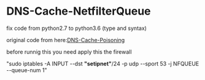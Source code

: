 # DNS-Cache-NetfilterQueue
<p>fix code from python2.7 to python3.6 (type and syntax)</p>
<p>original code from here:<a href="https://github.com/ShanjinurIslam/Computer-Security-DNS-Cache-Poisoning">DNS-Cache-Poisoning</a></p>
<p>before runnig this you need apply this the firewall</p>
<p>"sudo iptables -A INPUT --dst <strong>"setipnet"</strong>/24 -p udp --sport 53 -j NFQUEUE --queue-num 1"</p>
<p>&nbsp;</p>
